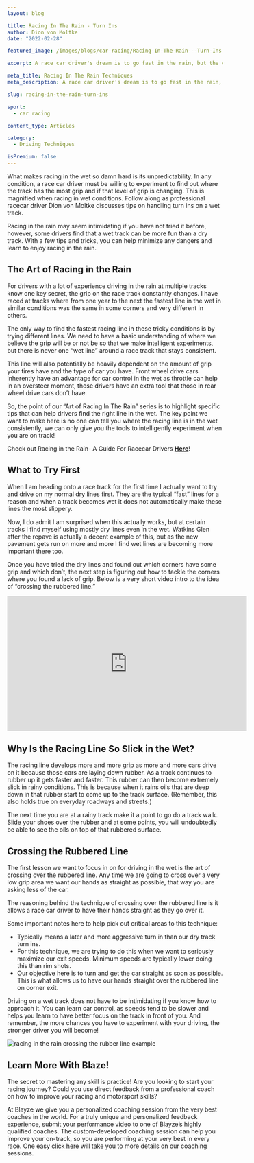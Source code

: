 ```yaml
---
layout: blog

title: Racing In The Rain - Turn Ins
author: Dion von Moltke
date: "2022-02-28"

featured_image: /images/blogs/car-racing/Racing-In-The-Rain---Turn-Ins-compressor.jpg

excerpt: A race car driver's dream is to go fast in the rain, but the conditions can be tricky. Thankfully, there are a few tricks that can keep you safe and still have fun.

meta_title: Racing In The Rain Techniques
meta_description: A race car driver's dream is to go fast in the rain, but the conditions can be tricky. Thankfully, there are a few tricks that can keep you safe and still have fun.

slug: racing-in-the-rain-turn-ins

sport:
  - car racing

content_type: Articles

category:
  - Driving Techniques

isPremium: false
---
```


What makes racing in the wet so damn hard is its unpredictability. In any condition, a race car driver must be willing to experiment to find out where the track has the most grip and if that level of grip is changing. This is magnified when racing in wet conditions. Follow along as professional racecar driver Dion von Moltke discusses tips on handling turn ins on a wet track.

Racing in the rain may seem intimidating if you have not tried it before, however, some drivers find that a wet track can be more fun than a dry track. With a few tips and tricks, you can help minimize any dangers and learn to enjoy racing in the rain.

## The Art of Racing in the Rain

For drivers with a lot of experience driving in the rain at multiple tracks know one key secret, the grip on the race track constantly changes.  I have raced at tracks where from one year to the next the fastest line in the wet in similar conditions was the same in some corners and very different in others.

The only way to find the fastest racing line in these tricky conditions is by trying different lines.  We need to have a basic understanding of where we believe the grip will be or not be so that we make intelligent experiments, but there is never one “wet line” around a race track that stays consistent.

This line will also potentially be heavily dependent on the amount of grip your tires have and the type of car you have.  Front wheel drive cars inherently have an advantage for car control in the wet as throttle can help in an oversteer moment, those drivers have an extra tool that those in rear wheel drive cars don’t have.

So, the point of our “Art of Racing In The Rain” series is to highlight specific tips that can help drivers find the right line in the wet.  The key point we want to make here is no one can tell you where the racing line is in the wet consistently, we can only give you the tools to intelligently experiment when you are on track!

Check out Racing in the Rain- A Guide For Racecar Drivers **[Here](https://blayze.io/blog/car-racing/racing-in-the-rain-the-blayze-guide)**!

## What to Try First

When I am heading onto a race track for the first time I actually want to try and drive on my normal dry lines first.  They are the typical “fast” lines for a reason and when a track becomes wet it does not automatically make these lines the most slippery.

Now, I do admit I am surprised when this actually works, but at certain tracks I find myself using mostly dry lines even in the wet.  Watkins Glen after the repave is actually a decent example of this, but as the new pavement gets run on more and more I find wet lines are becoming more important there too.

Once you have tried the dry lines and found out which corners have some grip and which don’t, the next step is figuring out how to tackle the corners where you found a lack of grip.  Below is a very short video intro to the idea of “crossing the rubbered line.”

<iframe width="560" height="315" src="https://www.youtube.com/embed/5KCp0N6_q8Q" title="YouTube video player" frameborder="0" allow="accelerometer; autoplay; clipboard-write; encrypted-media; gyroscope; picture-in-picture" allowfullscreen></iframe>


## Why Is the Racing Line So Slick in the Wet?

The racing line develops more and more grip as more and more cars drive on it because those cars are laying down rubber.  As a track continues to rubber up it gets faster and faster. This rubber can then become extremely slick in rainy conditions.  This is because when it rains oils that are deep down in that rubber start to come up to the track surface. (Remember, this also holds true on everyday roadways and streets.)

The next time you are at a rainy track make it a point to go do a track walk.  Slide your shoes over the rubber and at some points, you will undoubtedly be able to see the oils on top of that rubbered surface.

## Crossing the Rubbered Line

The first lesson we want to focus in on for driving in the wet is the art of crossing over the rubbered line.  Any time we are going to cross over a very low grip area we want our hands as straight as possible, that way you are asking less of the car.

The reasoning behind the technique of crossing over the rubbered line is it allows a race car driver to have their hands straight as they go over it.

Some important notes here to help pick out critical areas to this technique:

- Typically means a later and more aggressive turn in than our dry track turn ins.
- For this technique, we are trying to do this when we want to seriously maximize our exit speeds. Minimum speeds are typically lower doing this than rim shots.
- Our objective here is to turn and get the car straight as soon as possible. This is what allows us to have our hands straight over the rubbered line on corner exit.

Driving on a wet track does not have to be intimidating if you know how to approach it. You can learn car control, as speeds tend to be slower and helps you learn to have better focus on the track in front of you. And remember, the more chances you have to experiment with your driving, the stronger driver you will become!

![racing in the rain crossing the rubber line example](https://blayze.io/assets/images/blogs/car-racing/racinginrain.jpg)

## Learn More With Blaze!

The secret to mastering any skill is practice! Are you looking to start your racing journey? Could you use direct feedback from a professional coach on how to improve your racing and motorsport skills?

At Blayze we give you a personalized coaching session from the very best coaches in the world. For a truly unique and personalized feedback experience, submit your performance video to one of Blayze’s highly qualified coaches. The custom-developed coaching session can help you improve your on-track, so you are performing at your very best in every race. One easy [click here](https://blayze.io) will take you to more details on our coaching sessions.